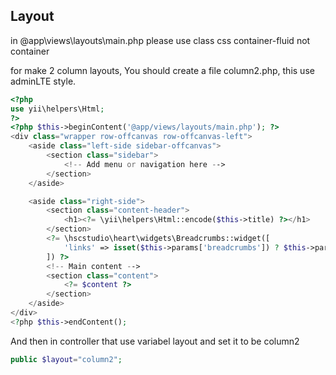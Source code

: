 Layout
---------
in @app\views\layouts\main.php
please use class css container-fluid not container

for make 2 column layouts, You should create a file column2.php, this use adminLTE style.
```php
<?php
use yii\helpers\Html;
?>
<?php $this->beginContent('@app/views/layouts/main.php'); ?>
<div class="wrapper row-offcanvas row-offcanvas-left">
    <aside class="left-side sidebar-offcanvas">                
        <section class="sidebar">
			<!-- Add menu or navigation here -->
        </section>
    </aside>

    <aside class="right-side">   
        <section class="content-header">
            <h1><?= \yii\helpers\Html::encode($this->title) ?></h1>
        </section>
        <?= \hscstudio\heart\widgets\Breadcrumbs::widget([
            'links' => isset($this->params['breadcrumbs']) ? $this->params['breadcrumbs'] : [],
        ]) ?>
        <!-- Main content -->
        <section class="content">
            <?= $content ?>
        </section>
    </aside>
</div>
<?php $this->endContent();

```

And then in controller that use variabel layout and set it to be column2
```php
public $layout="column2";
```